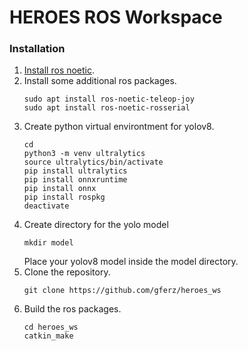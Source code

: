 # HEROES ROS Workspace

### Installation
1. [Install ros noetic](https://wiki.ros.org/noetic/Installation/Ubuntu).
1. Install some additional ros packages. 
    ```
    sudo apt install ros-noetic-teleop-joy
    sudo apt install ros-noetic-rosserial
    ```
1. Create python virtual environtment for yolov8.
    ```
    cd
    python3 -m venv ultralytics
    source ultralytics/bin/activate
    pip install ultralytics
    pip install onnxruntime
    pip install onnx
    pip install rospkg
    deactivate
    ```
1. Create directory for the yolo model
    ```
    mkdir model
    ```
    Place your yolov8 model inside the model directory.
1. Clone the repository.
    ```
    git clone https://github.com/gferz/heroes_ws
    ```
1. Build the ros packages.
    ```
    cd heroes_ws
    catkin_make
    ```

